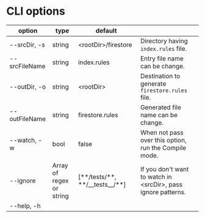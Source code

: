 # CLI options

| option |type| default ||
|--------|--------|---|--|
|--srcDir, -s|string| \<rootDir\>/firestore|Directory having `index.rules` file.|
|--srcFileName |string| index.rules|Entry file name can be change.|
|--outDir, -o|string| \<rootDir\>| Destination to generate `firestore.rules` file. |
|--outFileName|string|firestore.rules|Generated file name can be change.|
|--watch, -w|bool| false| When not pass over this option, run the Compile mode.|
|--ignore|Array of regex or string|\[\*\*/tests/\*\*, \*\*/\_\_tests\_\_/\*\*\] |If you don't want to watch in \<srcDir\>, pass ignore patterns.|
|--help, -h||